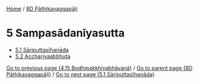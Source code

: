 
[Home](/) / [8D Pāthikavaggapāḷi](/tipitaka/8D.md)

# 5 Sampasādanīyasutta

* [5.1 Sāriputtasīhanāda](/tipitaka/8D/5/5.1.md)
* [5.2 Acchariyaabbhuta](/tipitaka/8D/5/5.2.md)

[Go to previous page (4.15 Bodhipakkhiyabhāvanā)](/tipitaka/8D/4/4.15.md) / [Go to parent page (8D Pāthikavaggapāḷi)](/tipitaka/8D/0.md) / [Go to next page (5.1 Sāriputtasīhanāda)](/tipitaka/8D/5/5.1.md)


